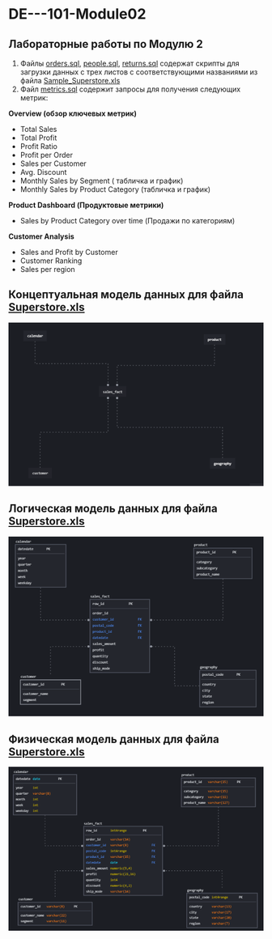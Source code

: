 # DE---101-Module02
## Лабораторные работы по Модулю 2

 1. Файлы [orders.sql](https://github.com/annchursina/DE---101-Module02/blob/main/orders.sql), [people.sql](https://github.com/annchursina/DE---101-Module02/blob/main/people.sql), [returns.sql](https://github.com/annchursina/DE---101-Module02/blob/main/returns.sql) содержат скрипты для загрузки данных с трех листов с соответствующими названиями из файла [Sample_Superstore.xls](https://github.com/annchursina/DE---101-Module02/blob/main/Sample%20-%20Superstore%20%281%29.xls)
 2. Файл [metrics.sql](https://github.com/annchursina/DE---101-Module02/blob/main/metrics.sql)  содержит запросы для получения следующих метрик:
 
  **Overview (обзор ключевых метрик)**

-   Total Sales
-   Total Profit
-   Profit Ratio
-   Profit per Order
-   Sales per Customer
-   Avg. Discount
-   Monthly Sales by Segment ( табличка и график)
-   Monthly Sales by Product Category (табличка и график)

**Product Dashboard (Продуктовые метрики)**

-   Sales by Product Category over time (Продажи по категориям)

**Customer Analysis**

-   Sales and Profit by Customer
-   Customer Ranking
-   Sales per region


## Концептуальная модель данных для файла [Superstore.xls](https://github.com/annchursina/DE---101-Module02/blob/main/Sample%20-%20Superstore%20%281%29.xls)
![Концептуальная модель данных](https://github.com/annchursina/DE---101-Module02/blob/main/%D0%9A%D0%BE%D0%BD%D1%86%D0%B5%D0%BF%D1%82%D1%83%D0%B0%D0%BB%D1%8C%D0%BD%D0%B0%D1%8F%20%D0%BC%D0%BE%D0%B4%D0%B5%D0%BB%D1%8C.PNG)

## Логическая модель данных для файла [Superstore.xls](https://github.com/annchursina/DE---101-Module02/blob/main/Sample%20-%20Superstore%20%281%29.xls)
![Логическая модель](https://github.com/annchursina/DE---101-Module02/blob/main/%D0%9B%D0%BE%D0%B3%D0%B8%D1%87%D0%B5%D1%81%D0%BA%D0%B0%D1%8F%20%D0%BC%D0%BE%D0%B4%D0%B5%D0%BB%D1%8C.PNG)

## Физическая модель данных для файла [Superstore.xls](https://github.com/annchursina/DE---101-Module02/blob/main/Sample%20-%20Superstore%20%281%29.xls)
![Физическая модель](https://github.com/annchursina/DE---101-Module02/blob/main/%D0%A4%D0%B8%D0%B7%D0%B8%D1%87%D0%B5%D1%81%D0%BA%D0%B0%D1%8F%20%D0%BC%D0%BE%D0%B4%D0%B5%D0%BB%D1%8C.PNG)
